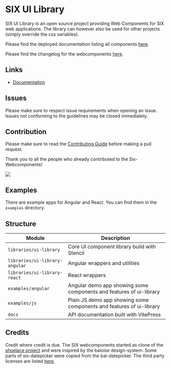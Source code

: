 # SIX UI Library

SIX UI Library is an open source project providing Web Components for SIX web applications. The library can however also
be used for other projects (simply override the css variables).

Please find the deployed documentation listing all components [here](https://six-group.github.io/six-webcomponents/).

Please find the changelog for the webcomponents [here](docs/changelog.md).

## Links

- [Documentation](https://six-group.github.io/six-webcomponents/)

## Issues

Please make sure to respect issue requirements when opening an issue. Issues not conforming to the guidelines may be closed immediately.

## Contribution

Please make sure to read the [Contributing Guide](https://github.com/six-group/six-webcomponents/blob/main/.github/contributing.md) before making a pull request.

Thank you to all the people who already contributed to the Six-Webcomponents!

<a href="https://github.com/six-group/six-webcomponents/graphs/contributors"><img src="https://contrib.rocks/image?repo=six-group/six-webcomponents" /></a>

## Examples

There are example apps for Angular and React. You can find them in the `examples` directory.

## Structure

| Module                         | Description                                                          |
| ------------------------------ | -------------------------------------------------------------------- |
| `libraries/ui-library`         | Core UI component library build with Stencil                         |
| `libraries/ui-library-angular` | Angular wrappers and utilities                                       |
| `libraries/ui-library-react`   | React wrappers                                                       |
| `examples/angular`             | Angular demo app showing some components and features of ui-library  |
| `examples/js`                  | Plain JS demo app showing some components and features of ui-library |
| `docs`                         | API documentation built with VitePress                               |

## Credits

Credit where credit is due. The SIX webcomponents started as clone of the [shoelace project](https://shoelace.style/) and were inspired by the baloise
design-system. Some parts of six-datepicker were copied from the bal-datepicker.
The third party licenses are listed [here](libraries/ui-library/third-party-licenses).
